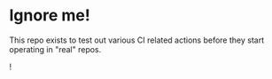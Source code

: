 # Ignore me!

This repo exists to test out various CI related actions before they start operating in "real" repos.

<!--

ponylang/action-testing@0.61.0

corral add github.com/ponylang/action-testing.git --version 0.61.0

corral add github.com/ponylang/action-testing.git -v 0.61.0

-->


!
